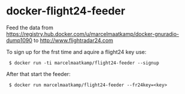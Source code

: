 # docker-flight24-feeder

Feed the data from https://registry.hub.docker.com/u/marcelmaatkamp/docker-gnuradio-dump1090 to http://www.flightradar24.com

To sign up for the frst time and aquire a flight24 key use:
```
 $ docker run -ti marcelmaatkamp/flight24-feeder --signup
```

After that start the feeder: 
```
 $ docker run marcelmaatkamp/flight24-feeder --fr24key=<key>
```

